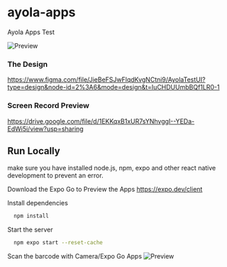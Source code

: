 # ayola-apps

Ayola Apps Test

![Preview](https://i.imgur.com/0uPDErc.png)

### The Design

https://www.figma.com/file/JieBeFSJwFlqdKvgNCtni9/AyolaTestUI?type=design&node-id=2%3A6&mode=design&t=IuCHDUUmbBQf1LR0-1

### Screen Record Preview

https://drive.google.com/file/d/1EKKqxB1xUR7sYNhvggI--YEDa-EdWi5i/view?usp=sharing

## Run Locally

make sure you have installed node.js, npm, expo and other react native development to prevent an error.

Download the Expo Go to Preview the Apps
https://expo.dev/client

Install dependencies

```bash
  npm install
```

Start the server

```bash
  npm expo start --reset-cache
```

Scan the barcode with Camera/Expo Go Apps
![Preview](https://i.imgur.com/fn4ZBOM.png)
